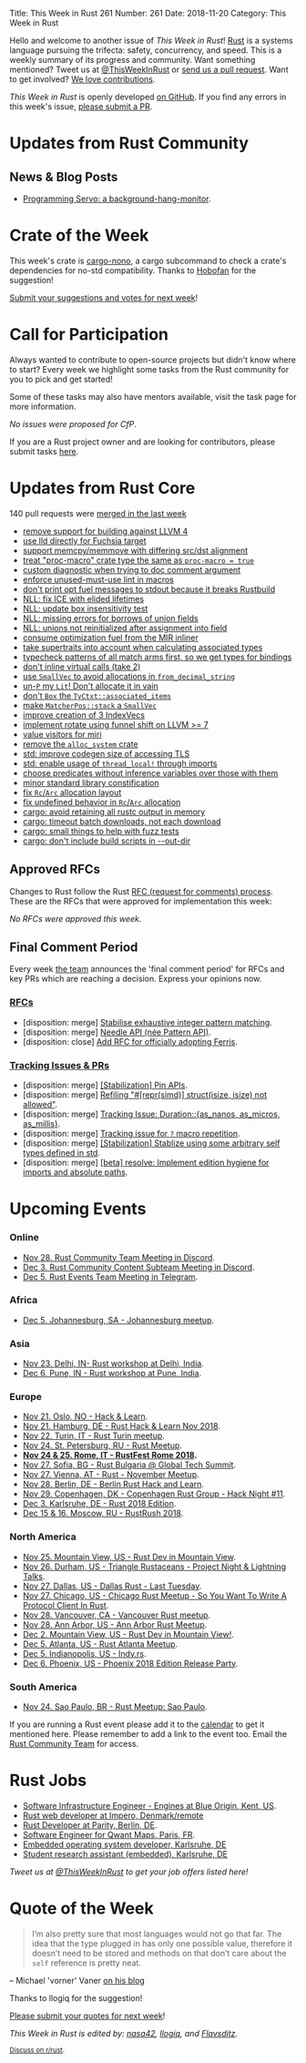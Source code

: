 Title: This Week in Rust 261
Number: 261
Date: 2018-11-20
Category: This Week in Rust

Hello and welcome to another issue of *This Week in Rust*!
[Rust](http://rust-lang.org) is a systems language pursuing the trifecta: safety, concurrency, and speed.
This is a weekly summary of its progress and community.
Want something mentioned? Tweet us at [@ThisWeekInRust](https://twitter.com/ThisWeekInRust) or [send us a pull request](https://github.com/cmr/this-week-in-rust).
Want to get involved? [We love contributions](https://github.com/rust-lang/rust/blob/master/CONTRIBUTING.md).

*This Week in Rust* is openly developed [on GitHub](https://github.com/cmr/this-week-in-rust).
If you find any errors in this week's issue, [please submit a PR](https://github.com/cmr/this-week-in-rust/pulls).

# Updates from Rust Community

## News & Blog Posts

* [Programming Servo: a background-hang-monitor](https://medium.com/programming-servo/programming-servo-a-background-hang-monitor-73e89185ce1).

# Crate of the Week

This week's crate is [cargo-nono](https://github.com/hobofan/cargo-nono), a cargo subcommand to check a crate's dependencies for no-std compatibility. Thanks to [Hobofan](https://www.reddit.com/r/rust/comments/9wbv0v/cargo_nono_detect_possible_no_std_compatibility) for the suggestion!

[Submit your suggestions and votes for next week][submit_crate]!

[submit_crate]: https://users.rust-lang.org/t/crate-of-the-week/2704

# Call for Participation

Always wanted to contribute to open-source projects but didn't know where to start?
Every week we highlight some tasks from the Rust community for you to pick and get started!

Some of these tasks may also have mentors available, visit the task page for more information.

*No issues were proposed for CfP*.

If you are a Rust project owner and are looking for contributors, please submit tasks [here][guidelines].

[guidelines]: https://users.rust-lang.org/t/twir-call-for-participation/4821

# Updates from Rust Core

140 pull requests were [merged in the last week][merged]

[merged]: https://github.com/search?q=is%3Apr+org%3Arust-lang+is%3Amerged+merged%3A2018-11-05..2018-11-12

* [remove support for building against LLVM 4](https://github.com/rust-lang/rust/pull/55698)
* [use lld directly for Fuchsia target](https://github.com/rust-lang/rust/pull/55106)
* [support memcpy/memmove with differing src/dst alignment](https://github.com/rust-lang/rust/pull/55633)
* [treat "proc-macro" crate type the same as `proc-macro = true`](https://github.com/rust-lang/cargo/pull/6256)
* [custom diagnostic when trying to doc comment argument](https://github.com/rust-lang/rust/pull/55451)
* [enforce unused-must-use lint in macros](https://github.com/rust-lang/rust/pull/55569)
* [don't print opt fuel messages to stdout because it breaks Rustbuild](https://github.com/rust-lang/rust/pull/55495)
* [NLL: fix ICE with elided lifetimes](https://github.com/rust-lang/rust/pull/55822)
* [NLL: update box insensitivity test](https://github.com/rust-lang/rust/pull/55801)
* [NLL: missing errors for borrows of union fields](https://github.com/rust-lang/rust/pull/55696)
* [NLL: unions not reinitialized after assignment into field](https://github.com/rust-lang/rust/pull/55657)
* [consume optimization fuel from the MIR inliner](https://github.com/rust-lang/rust/pull/55739)
* [take supertraits into account when calculating associated types](https://github.com/rust-lang/rust/pull/55687)
* [typecheck patterns of all match arms first, so we get types for bindings](https://github.com/rust-lang/rust/pull/55819)
* [don't inline virtual calls (take 2)](https://github.com/rust-lang/rust/pull/55802)
* [use `SmallVec` to avoid allocations in `from_decimal_string`](https://github.com/rust-lang/rust/pull/55816)
* [un-`P` my `Lit`! Don't allocate it in vain](https://github.com/rust-lang/rust/pull/55777)
* [don't `Box` the `TyCtxt::associated_items`](https://github.com/rust-lang/rust/pull/55604)
* [make `MatcherPos::stack` a `SmallVec`](https://github.com/rust-lang/rust/pull/55525)
* [improve creation of 3 IndexVecs](https://github.com/rust-lang/rust/pull/55755)
* [implement rotate using funnel shift on LLVM >= 7](https://github.com/rust-lang/rust/pull/55650)
* [value visitors for miri](https://github.com/rust-lang/rust/pull/55549)
* [remove the `alloc_system` crate](https://github.com/rust-lang/rust/pull/55660)
* [std: improve codegen size of accessing TLS](https://github.com/rust-lang/rust/pull/55518)
* [std: enable usage of `thread_local!` through imports](https://github.com/rust-lang/rust/pull/55597)
* [choose predicates without inference variables over those with them](https://github.com/rust-lang/rust/pull/55453)
* [minor standard library constification](https://github.com/rust-lang/rust/pull/55278)
* [fix `Rc`/`Arc` allocation layout](https://github.com/rust-lang/rust/pull/55764)
* [fix undefined behavior in `Rc`/`Arc` allocation](https://github.com/rust-lang/rust/pull/54922)
* [cargo: avoid retaining all rustc output in memory](https://github.com/rust-lang/cargo/pull/6289)
* [cargo: timeout batch downloads, not each download](https://github.com/rust-lang/cargo/pull/6285)
* [cargo: small things to help with fuzz tests](https://github.com/rust-lang/cargo/pull/6274)
* [cargo: don't include build scripts in --out-dir](https://github.com/rust-lang/cargo/pull/6300)

## Approved RFCs

Changes to Rust follow the Rust [RFC (request for comments)
process](https://github.com/rust-lang/rfcs#rust-rfcs). These
are the RFCs that were approved for implementation this week:

*No RFCs were approved this week.*

## Final Comment Period

Every week [the team](https://www.rust-lang.org/team.html) announces the
'final comment period' for RFCs and key PRs which are reaching a
decision. Express your opinions now.

### [RFCs](https://github.com/rust-lang/rfcs/labels/final-comment-period)

* [disposition: merge] [Stabilise exhaustive integer pattern matching](https://github.com/rust-lang/rfcs/pull/2591).
* [disposition: merge] [Needle API (née Pattern API)](https://github.com/rust-lang/rfcs/pull/2500).
* [disposition: close] [Add RFC for officially adopting Ferris](https://github.com/rust-lang/rfcs/pull/2328).

### [Tracking Issues & PRs](https://github.com/rust-lang/rust/labels/final-comment-period)

* [disposition: merge] [[Stabilization] Pin APIs](https://github.com/rust-lang/rust/issues/55766).
* [disposition: merge] [Refiling "#[repr(simd)] struct(isize, isize) not allowed"](https://github.com/rust-lang/rust/issues/55078).
* [disposition: merge] [Tracking Issue: Duration::{as_nanos, as_micros, as_millis}](https://github.com/rust-lang/rust/issues/50202).
* [disposition: merge] [Tracking issue for `?` macro repetition](https://github.com/rust-lang/rust/issues/48075).
* [disposition: merge] [[Stabilization] Stablize using some arbitrary self types defined in std](https://github.com/rust-lang/rust/issues/55786).
* [disposition: merge] [[beta] resolve: Implement edition hygiene for imports and absolute paths](https://github.com/rust-lang/rust/pull/56053).

# Upcoming Events

### Online

* [Nov 28. Rust Community Team Meeting in Discord](https://discordapp.com/channels/442252698964721669/443773747350994945).
* [Dec  3. Rust Community Content Subteam Meeting in Discord](https://discordapp.com/channels/442252698964721669/443773747350994945).
* [Dec  5. Rust Events Team Meeting in Telegram](https://t.me/joinchat/EkKINhHCgZ9llzvPidOssA).

### Africa

* [Dec  5. Johannesburg, SA - Johannesburg meetup](https://www.meetup.com/Johannesburg-Rust-Meetup/events/jdqplqyxqbhb/).

### Asia

* [Nov 23. Delhi, IN- Rust workshop at Delhi, India]( https://reps.mozilla.org/e/rust-community-meetup-delhi/).
* [Dec  6. Pune, IN - Rust workshop at Pune, India](https://reps.mozilla.org/e/rust-community-meetup-pune/).

### Europe

* [Nov 21. Oslo, NO - Hack & Learn](https://www.meetup.com/Rust-Oslo/events/255966088/).
* [Nov 21. Hamburg, DE - Rust Hack & Learn Nov 2018](https://www.meetup.com/Rust-Meetup-Hamburg/events/254969484/).
* [Nov 22. Turin, IT - Rust Turin meetup](https://www.meetup.com/Mozilla-Torino/events/sbtclqyxpbdc/).
* [Nov 24. St. Petersburg, RU - Rust Meetup](https://www.meetup.com/spbrust/events/bqctlqyxpbgc).
* **[Nov 24 & 25. Rome, IT - RustFest Rome 2018](https://rome.rustfest.eu).**
* [Nov 27. Sofia, BG - Rust Bulgaria @ Global Tech Summit](https://www.meetup.com/rust-bulgaria/events/256338832/).
* [Nov 27. Vienna, AT - Rust - November Meetup](https://www.meetup.com/Rust-Vienna/events/256401313).
* [Nov 28. Berlin, DE - Berlin Rust Hack and Learn](https://www.meetup.com/opentechschool-berlin/events/rjgkhqyxpblc/).
* [Nov 29. Copenhagen, DK - Copenhagen Rust Group - Hack Night #11](http://cph.rs/).
* [Dec  3. Karlsruhe, DE - Rust 2018 Edition](https://www.meetup.com/Rust-Hack-Learn-Karlsruhe/events/256200841/?_xtd=gqFyqTE5MzgwNjQ5OKFwp2FuZHJvaWQ&from=ref).
* [Dec 15 & 16. Moscow, RU - RustRush 2018](https://rustrush.ru).

### North America

* [Nov 25. Mountain View, US - Rust Dev in Mountain View](https://www.meetup.com/Rust-Dev-in-Mountain-View/events/glnfcpyxpbhc/).
* [Nov 26. Durham, US - Triangle Rustaceans - Project Night & Lightning Talks](https://www.meetup.com/triangle-rustaceans/events/mfglwpyxpbjc/).
* [Nov 27. Dallas, US - Dallas Rust - Last Tuesday](https://www.meetup.com/Dallas-Rust/events/zfgwzmyxpbkc/).
* [Nov 27. Chicago, US - Chicago Rust Meetup - So You Want To Write A Protocol Client In Rust](https://www.meetup.com/Chicago-Rust-Meetup/events/255834903/).
* [Nov 28. Vancouver, CA - Vancouver Rust meetup](https://www.meetup.com/Vancouver-Rust/events/xttphqyxpblc/).
* [Nov 28. Ann Arbor, US - Ann Arbor Rust Meetup](https://www.meetup.com/Ann-Arbor-Rust-Meetup/events/cgsskqyxpblc/).
* [Dec  2. Mountain View, US - Rust Dev in Mountain View!](https://www.meetup.com/Rust-Dev-in-Mountain-View/events/glnfcpyxqbdb/).
* [Dec  5. Atlanta, US - Rust Atlanta Meetup](https://www.meetup.com/Rust-ATL/events/cbcmbqyxqbhb/).
* [Dec  5. Indianopolis, US - Indy.rs](https://www.meetup.com/indyrs/events/mffbtpyxqbhb/).
* [Dec  6. Phoenix, US - Phoenix 2018 Edition Release Party](https://www.meetup.com/Desert-Rustaceans/events/256503618).

### South America

* [Nov 24. Sao Paulo, BR - Rust Meetup: Sao Paulo](https://www.meetup.com/Rust-Sao-Paulo-Meetup/events/255942981/).

If you are running a Rust event please add it to the [calendar] to get
it mentioned here. Please remember to add a link to the event too.
Email the [Rust Community Team][community] for access.

[calendar]: https://www.google.com/calendar/embed?src=apd9vmbc22egenmtu5l6c5jbfc%40group.calendar.google.com
[community]: mailto:community-team@rust-lang.org

# Rust Jobs

* [Software Infrastructure Engineer - Engines at Blue Origin, Kent, US](https://careers-blueorigin.icims.com/jobs/3247/software-infrastructure-engineer---engines/job).
* [Rust web developer at Impero, Denmark/remote](https://impero.com/job/full-stack-web-developer-rust/)
* [Rust Developer at Parity, Berlin, DE](https://paritytech.io/jobs/).
* [Software Engineer for Qwant Maps, Paris, FR](https://www.welcometothejungle.co/companies/qwant-research/jobs/software-engineer-qwant-maps_paris).
* [Embedded operating system developer, Karlsruhe, DE](https://www.pse.kit.edu/karriere/joboffer.php?id=2093&language=en)
* [Student research assistant (embedded), Karlsruhe, DE](https://twitter.com/oli_obk/status/1064856324071178240)

*Tweet us at [@ThisWeekInRust](https://twitter.com/ThisWeekInRust) to get your job offers listed here!*

# Quote of the Week

> I’m also pretty sure that most languages would not go that far. The idea that the type plugged in has only one possible value, therefore it doesn’t need to be stored and methods on that don’t care about the `self` reference is pretty neat.

– Michael 'vorner' Vaner [on his blog](https://vorner.github.io/2018/11/11/truly-zero-cost.html)

Thanks to llogiq for the suggestion!

[Please submit your quotes for next week](http://users.rust-lang.org/t/twir-quote-of-the-week/328)!

*This Week in Rust is edited by: [nasa42](https://github.com/nasa42), [llogiq](https://github.com/llogiq), and [Flavsditz](https://github.com/Flavsditz).*

<small>[Discuss on r/rust]().</small>
